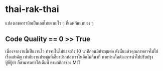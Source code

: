 # thai-rak-thai
แปลงเลขอาราบิกเป็นเลขไทยแบบไว ๆ ที่เดฟกันแบบงง ๆ

## Code Quality == 0 >> True
เนื่องจากงานนี้เป็นงานไว ทำจบในไม่น่าจะถึง 10 นาทีก่อนมีประชุมต่อ
ดังนั้นแล้วคุณภาพอาจไม่ใช่เรื่องสำคัญ เท่ากับงานประชุมที่เลี้ยงปากท้องเราในอีกไม่กี่นาที
หากท่านใดต้องการนำไปปรับปรุง ปู้ยี่ปู้ยำ ก็สามารถทำได้เต็มที่ ตามกติกาของ MIT
